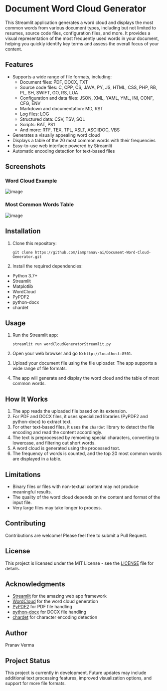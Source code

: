 # Document Word Cloud Generator

This Streamlit application generates a word cloud and displays the most common words from various document types, including but not limited to resumes, source code files, configuration files, and more. It provides a visual representation of the most frequently used words in your document, helping you quickly identify key terms and assess the overall focus of your content.

## Features

- Supports a wide range of file formats, including:
  - Document files: PDF, DOCX, TXT
  - Source code files: C, CPP, CS, JAVA, PY, JS, HTML, CSS, PHP, RB, PL, SH, SWIFT, GO, RS, LUA
  - Configuration and data files: JSON, XML, YAML, YML, INI, CONF, CFG, ENV
  - Markdown and documentation: MD, RST
  - Log files: LOG
  - Structured data: CSV, TSV, SQL
  - Scripts: BAT, PS1
  - And more: RTF, TEX, TPL, XSLT, ASCIIDOC, VBS
- Generates a visually appealing word cloud
- Displays a table of the 20 most common words with their frequencies
- Easy-to-use web interface powered by Streamlit
- Automatic encoding detection for text-based files

## Screenshots

### Word Cloud Example
![image](https://github.com/user-attachments/assets/09b2659a-ba67-4307-8b84-dc0e7dc6b096)

### Most Common Words Table

![image](https://github.com/user-attachments/assets/480f76b7-a33f-437f-a33a-6440812584f5)


## Installation

1. Clone this repository:
   ```
   git clone https://github.com/iampranav-ai/Document-Word-Cloud-Generator.git
   ```

2. Install the required dependencies:
- Python 3.7+
- Streamlit
- Matplotlib
- WordCloud
- PyPDF2
- python-docx
- chardet
## Usage

1. Run the Streamlit app:
   ```
   streamlit run wordCloudGeneratorStreamlit.py
   ```

2. Open your web browser and go to `http://localhost:8501`.

3. Upload your document file using the file uploader. The app supports a wide range of file formats.

4. The app will generate and display the word cloud and the table of most common words.


## How It Works

1. The app reads the uploaded file based on its extension.
2. For PDF and DOCX files, it uses specialized libraries (PyPDF2 and python-docx) to extract text.
3. For other text-based files, it uses the `chardet` library to detect the file encoding and read the content accordingly.
4. The text is preprocessed by removing special characters, converting to lowercase, and filtering out short words.
5. A word cloud is generated using the processed text.
6. The frequency of words is counted, and the top 20 most common words are displayed in a table.

## Limitations

- Binary files or files with non-textual content may not produce meaningful results.
- The quality of the word cloud depends on the content and format of the input file.
- Very large files may take longer to process.

## Contributing

Contributions are welcome! Please feel free to submit a Pull Request.

## License

This project is licensed under the MIT License - see the [LICENSE](LICENSE) file for details.

## Acknowledgments

- [Streamlit](https://streamlit.io/) for the amazing web app framework
- [WordCloud](https://github.com/amueller/word_cloud) for the word cloud generation
- [PyPDF2](https://github.com/mstamy2/PyPDF2) for PDF file handling
- [python-docx](https://github.com/python-openxml/python-docx) for DOCX file handling
- [chardet](https://github.com/chardet/chardet) for character encoding detection

## Author

Pranav Verma

## Project Status

This project is currently in development. Future updates may include additional text processing features, improved visualization options, and support for more file formats.
